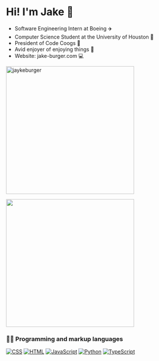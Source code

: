 <h1>Hi! I'm Jake 👋</h1>
<ul>
  <li>Software Engineering Intern at Boeing ✈️</li>
  <li>Computer Science Student at the University of Houston 🐾</li>
  <li>President of Code Coogs 💾</li>
  <li>Avid enjoyer of enjoying things 🧗</li>
  <li>Website: jake-burger.com 💻</li>
</ul>

<p> <!--Most Used Languages--!>
  <img width=350 src="https://github-readme-stats.vercel.app/api/top-langs?username=jaykeburger&show_icons=true&locale=en&layout=compact&exclude_repo=apartment-violations,uni-meet,CougarHub,safety-project,java-calculator" alt="jaykeburger" />
</p> 

<p align="left"> <!-- GitHub Status --!>
  <a align="left" href="https://github.com/anuraghazra/github-readme-stats">
    <img width=350 src="https://github-readme-stats.vercel.app/api?username=jaykeburger&show_icons=true&theme=white">
  </a>
</p>

### 👨‍💻 Programming and markup languages

<p>
    <a href="https://github.com/search?q=user%3AZo-Bro-23+language%3Acss"><img alt="CSS" src="https://img.shields.io/badge/CSS-1572B6.svg?logo=css3&logoColor=white"></a>
    <a href="https://github.com/search?q=user%3AZo-Bro-23+language%3Ahtml"><img alt="HTML" src="https://img.shields.io/badge/HTML-E34F26.svg?logo=html5&logoColor=white"></a>
    <a href="https://github.com/search?q=user%3AZo-Bro-23+language%3Ajavascript"><img alt="JavaScript" src="https://img.shields.io/badge/JavaScript-F7DF1E.svg?logo=javascript&logoColor=black"></a>
    <a href="https://github.com/search?q=user%3AZo-Bro-23+language%3Apython"><img alt="Python" src="https://img.shields.io/badge/Python-14354C.svg?logo=python&logoColor=white"></a>
    <a href="https://github.com/search?q=user%3AZo-Bro-23+language%3AtypeScript"><img alt="TypeScript" src="https://img.shields.io/badge/TypeScript-007ACC.svg?logo=typescript&logoColor=white"></a>
</p>
